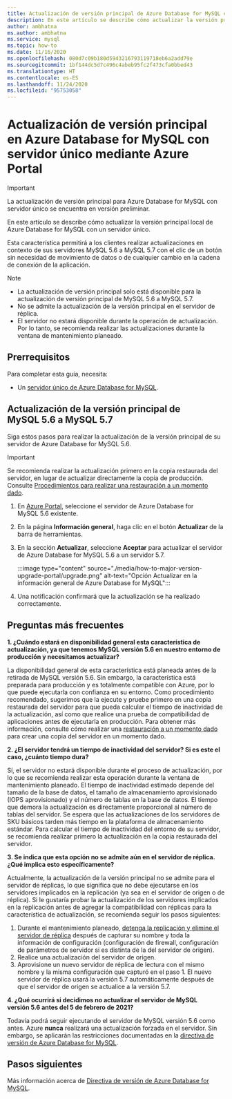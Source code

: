 ```yaml
---
title: Actualización de versión principal de Azure Database for MySQL con un servidor único mediante Azure Portal
description: En este artículo se describe cómo actualizar la versión principal de Azure Database for MySQL con un servidor único mediante Azure Portal
author: ambhatna
ms.author: ambhatna
ms.service: mysql
ms.topic: how-to
ms.date: 11/16/2020
ms.openlocfilehash: 080d7c09b180d5943216793119718eb6a2add79e
ms.sourcegitcommit: 1bf144dc5d7c496c4abeb95fc2f473cfa0bbed43
ms.translationtype: HT
ms.contentlocale: es-ES
ms.lasthandoff: 11/24/2020
ms.locfileid: "95753058"
---
```

# <a name="major-version-upgrade-in-azure-database-for-mysql-single-server-using-the-azure-portal"></a>Actualización de versión principal en Azure Database for MySQL con servidor único mediante Azure Portal

> [!IMPORTANT]
> La actualización de versión principal para Azure Database for MySQL con servidor único se encuentra en versión preliminar.

En este artículo se describe cómo actualizar la versión principal local de Azure Database for MySQL con un servidor único.

Esta característica permitirá a los clientes realizar actualizaciones en contexto de sus servidores MySQL 5.6 a MySQL 5.7 con el clic de un botón sin necesidad de movimiento de datos o de cualquier cambio en la cadena de conexión de la aplicación.

> [!Note]
> * La actualización de versión principal solo está disponible para la actualización de versión principal de MySQL 5.6 a MySQL 5.7.<br>
> * No se admite la actualización de la versión principal en el servidor de réplica.
> * El servidor no estará disponible durante la operación de actualización. Por lo tanto, se recomienda realizar las actualizaciones durante la ventana de mantenimiento planeado.

## <a name="prerequisites"></a>Prerrequisitos
Para completar esta guía, necesita:
- Un [servidor único de Azure Database for MySQL](quickstart-create-mysql-server-database-using-azure-portal.md).

## <a name="perform-major-version-upgrade-from-mysql-56-to-mysql-57"></a>Actualización de la versión principal de MySQL 5.6 a MySQL 5.7

Siga estos pasos para realizar la actualización de la versión principal de su servidor de Azure Database for MySQL 5.6.

> [!IMPORTANT]
> Se recomienda realizar la actualización primero en la copia restaurada del servidor, en lugar de actualizar directamente la copia de producción. Consulte [Procedimientos para realizar una restauración a un momento dado](howto-restore-server-portal.md#point-in-time-restore). 

1. En [Azure Portal](https://portal.azure.com/), seleccione el servidor de Azure Database for MySQL 5.6 existente.

2. En la página **Información general**, haga clic en el botón **Actualizar** de la barra de herramientas.

3. En la sección **Actualizar**, seleccione **Aceptar** para actualizar el servidor de Azure Database for MySQL 5.6 a un servidor 5.7.

    :::image type="content" source="./media/how-to-major-version-upgrade-portal/upgrade.png" alt-text="Opción Actualizar en la información general de Azure Database for MySQL":::

4. Una notificación confirmará que la actualización se ha realizado correctamente.

## <a name="frequently-asked-questions"></a>Preguntas más frecuentes

**1. ¿Cuándo estará en disponibilidad general esta característica de actualización, ya que tenemos MySQL versión 5.6 en nuestro entorno de producción y necesitamos actualizar?**

La disponibilidad general de esta característica está planeada antes de la retirada de MySQL versión 5.6. Sin embargo, la característica está preparada para producción y es totalmente compatible con Azure, por lo que puede ejecutarla con confianza en su entorno. Como procedimiento recomendado, sugerimos que la ejecute y pruebe primero en una copia restaurada del servidor para que pueda calcular el tiempo de inactividad de la actualización, así como que realice una prueba de compatibilidad de aplicaciones antes de ejecutarla en producción. Para obtener más información, consulte cómo realizar una [restauración a un momento dado](howto-restore-server-portal.md#point-in-time-restore) para crear una copia del servidor en un momento dado. 

**2. ¿El servidor tendrá un tiempo de inactividad del servidor? Si es este el caso, ¿cuánto tiempo dura?**

Sí, el servidor no estará disponible durante el proceso de actualización, por lo que se recomienda realizar esta operación durante la ventana de mantenimiento planeado. El tiempo de inactividad estimado depende del tamaño de la base de datos, el tamaño de almacenamiento aprovisionado (IOPS aprovisionado) y el número de tablas en la base de datos. El tiempo que demora la actualización es directamente proporcional al número de tablas del servidor. Se espera que las actualizaciones de los servidores de SKU básicos tarden más tiempo en la plataforma de almacenamiento estándar. Para calcular el tiempo de inactividad del entorno de su servidor, se recomienda realizar primero la actualización en la copia restaurada del servidor.  

**3. Se indica que esta opción no se admite aún en el servidor de réplica. ¿Qué implica esto específicamente?**

Actualmente, la actualización de la versión principal no se admite para el servidor de réplicas, lo que significa que no debe ejecutarse en los servidores implicados en la replicación (ya sea en el servidor de origen o de réplica). Si le gustaría probar la actualización de los servidores implicados en la replicación antes de agregar la compatibilidad con réplicas para la característica de actualización, se recomienda seguir los pasos siguientes:

1. Durante el mantenimiento planeado, [detenga la replicación y elimine el servidor de réplica](howto-read-replicas-portal.md) después de capturar su nombre y toda la información de configuración (configuración de firewall, configuración de parámetros de servidor si es distinta de la del servidor de origen).
2. Realice una actualización del servidor de origen.
3. Aprovisione un nuevo servidor de réplica de lectura con el mismo nombre y la misma configuración que capturó en el paso 1. El nuevo servidor de réplica usará la versión 5.7 automáticamente después de que el servidor de origen se actualice a la versión 5.7.

**4. ¿Qué ocurrirá si decidimos no actualizar el servidor de MySQL versión 5.6 antes del 5 de febrero de 2021?**

Todavía podrá seguir ejecutando el servidor de MySQL versión 5.6 como antes. Azure **nunca** realizará una actualización forzada en el servidor. Sin embargo, se aplicarán las restricciones documentadas en la [directiva de versión de Azure Database for MySQL](concepts-version-policy.md).

## <a name="next-steps"></a>Pasos siguientes

Más información acerca de [Directiva de versión de Azure Database for MySQL](concepts-version-policy.md).
